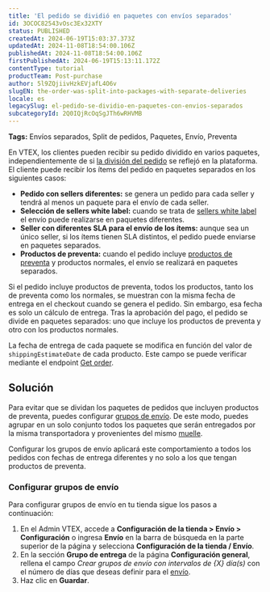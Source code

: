 ```yaml
---
title: 'El pedido se dividió en paquetes con envíos separados'
id: 3OCOC82543vOsc3Ex32XTY
status: PUBLISHED
createdAt: 2024-06-19T15:03:37.373Z
updatedAt: 2024-11-08T18:54:00.106Z
publishedAt: 2024-11-08T18:54:00.106Z
firstPublishedAt: 2024-06-19T15:13:11.172Z
contentType: tutorial
productTeam: Post-purchase
author: 5l9ZQjiivHzkEVjafL4O6v
slugEN: the-order-was-split-into-packages-with-separate-deliveries
locale: es
legacySlug: el-pedido-se-dividio-en-paquetes-con-envios-separados
subcategoryId: 2Q0IQjRcOqSgJTh6wRHVMB
---
```


**Tags:** Envíos separados, Split de pedidos, Paquetes, Envío, Preventa

En VTEX, los clientes pueden recibir su pedido dividido en varios paquetes, independientemente de si [la división del pedido](/es/tutorial/divisao-de-pedidos-e-divisao-de-entregas--jQvzA6QgSd51e2p6bthoV) se reflejó en la plataforma. El cliente puede recibir los ítems del pedido en paquetes separados en los siguientes casos:

* **Pedido con sellers diferentes:** se genera un pedido para cada seller y tendrá al menos un paquete para el envío de cada seller.
* **Selección de sellers white label:** cuando se trata de [sellers white label](/es/tutorial/selecao-de-sellers-white-label--3MemNQ4pKkWCpMdzI27AHa) el envío puede realizarse en paquetes diferentes.
* **Seller con diferentes SLA para el envío de los ítems:** aunque sea un único seller, si los ítems tienen SLA distintos, el pedido puede enviarse en paquetes separados.
* **Productos de preventa:** cuando el pedido incluye [productos de preventa](/es/tutorial/cadastrar-um-produto-para-pre-venda--4o6cUJ4gIg0MQWW8WfN34K) y productos normales, el envío se realizará en paquetes separados.

Si el pedido incluye productos de preventa, todos los productos, tanto los de preventa como los normales, se muestran con la misma fecha de entrega en el checkout cuando se genera el pedido. Sin embargo, esa fecha es solo un cálculo de entrega. Tras la aprobación del pago, el pedido se divide en paquetes separados: uno que incluye los productos de preventa y otro con los productos normales.

La fecha de entrega de cada paquete se modifica en función del valor de `shippingEstimateDate` de cada producto. Este campo se puede verificar mediante el endpoint [Get order](https://developers.vtex.com/docs/api-reference/orders-api#get-/api/oms/pvt/orders/-orderId-).

## Solución

Para evitar que se dividan los paquetes de pedidos que incluyen productos de preventa, puedes configurar [grupos de envío](/es/tutorial/como-funciona-a-remessa). De este modo, puedes agrupar en un solo conjunto todos los paquetes que serán entregados por la misma transportadora y provenientes del mismo [muelle](/es/tutorial/doca--5DY8xHEjOLYDVL41Urd5qj).

<div class="alert alert-danger">
Configurar los grupos de envío aplicará este comportamiento a todos los pedidos con fechas de entrega diferentes y no solo a los que tengan productos de preventa.
</div>

### Configurar grupos de envío

Para configurar grupos de envío en tu tienda sigue los pasos a continuación:

1. En el Admin VTEX, accede a **Configuración de la tienda > Envío > Configuración** o ingresa **Envío** en la barra de búsqueda en la parte superior de la página y selecciona **Configuración de la tienda / Envío**.
2. En la sección **Grupo de entrega** de la página **Configuración general**, rellena el campo _Crear grupos de envío con intervalos de {X} día(s)_ con el número de días que deseas definir para el [envío](/es/tutorial/como-funciona-a-remessa).
3. Haz clic en **Guardar**.

